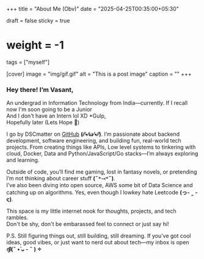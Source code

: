 +++
title = "About Me (Obv)"
date = "2025-04-25T00:35:00+05:30"

draft = false
sticky = true
# weight  = -1

tags = ["myself"]

[cover]
image = "img/gif.gif"
alt = "This is a post image"
caption = ""
+++

### Hey there! I’m Vasant,

An undergrad in Information Technology from India—currently.
If I recall now I'm soon going to be a Junior <br>
And I don't have an Intern lol XD *Gulp,<br>
Hopefully later (Lets Hope 🙏)

I go by DSCmatter on [GitHub](https://github.com/DSCmatter)  **(⁄⁄•⁄ω⁄•⁄⁄)**. I’m passionate about backend development, software engineering, and building fun, real-world tech projects. From creating things like APIs, Low level systems to tinkering with cloud, Docker, Data and Python/JavaScript/Go stacks—I’m always exploring and learning.

Outside of code, you’ll find me gaming, lost in fantasy novels, or pretending I’m not thinking about career stuff **(˶˃⤙˂˶)**. <br>
I’ve also been diving into open source, AWS some bit of Data Science and catching up on algorithms. Yes, even though I lowkey hate Leetcode  **(っ- ‸ - ς)**.

This space is my little internet nook for thoughts, projects, and tech rambles. <br>
Don't be shy, don't be embarassed feel to connect or just say hi!

P.S. Still figuring things out, still building, still dreaming. If you’ve got cool ideas, good vibes, or just want to nerd out about tech—my inbox is open **ദ്ദി(˵ •̀ ᴗ - ˵ ) ✧**